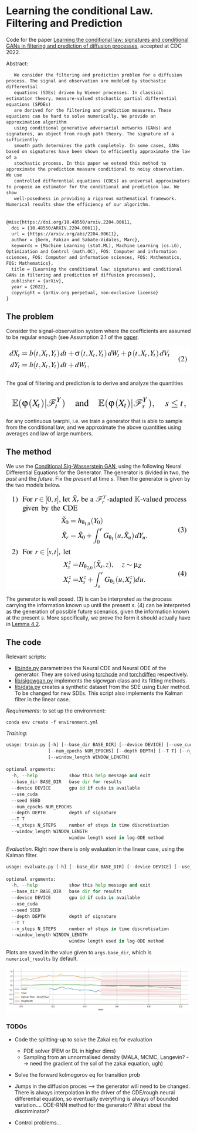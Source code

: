 # Learning the conditional Law. Filtering and Prediction

Code for the paper [Learning the conditional law: signatures and conditional GANs in filtering and prediction of diffusion processes](https://arxiv.org/abs/2204.00611), accepted at CDC 2022.

Abstract:

       We consider the filtering and prediction problem for a diffusion process. The signal and observation are modeled by stochastic differential
       equations (SDEs) driven by Wiener processes. In classical estimation theory, measure-valued stochastic partial differential equations (SPDEs)
       are derived for the filtering and prediction measures. These equations can be hard to solve numerically. We provide an approximation algorithm
       using conditional generative adversarial networks (GANs) and signatures, an object from rough path theory. The signature of a sufficiently
       smooth path determines the path completely. In some cases, GANs based on signatures have been shown to efficiently approximate the law of a 
       stochastic process. In this paper we extend this method to approximate the prediction measure conditional to noisy observation. We use 
       controlled differential equations (CDEs) as universal approximators to propose an estimator for the conditional and prediction law. We show
       well-posedness in providing a rigorous mathematical framework. Numerical results show the efficiency of our algorithm.


    @misc{https://doi.org/10.48550/arxiv.2204.00611,
      doi = {10.48550/ARXIV.2204.00611},
      url = {https://arxiv.org/abs/2204.00611},
      author = {Germ, Fabian and Sabate-Vidales, Marc},
      keywords = {Machine Learning (stat.ML), Machine Learning (cs.LG), Optimization and Control (math.OC), FOS: Computer and information sciences, FOS: Computer and information sciences, FOS: Mathematics, FOS: Mathematics},
      title = {Learning the conditional law: signatures and conditional GANs in filtering and prediction of diffusion processes},
      publisher = {arXiv},
      year = {2022},
      copyright = {arXiv.org perpetual, non-exclusive license} 
    }

## The problem
Consider the signal-observation system where the coefficients are assumed to be regular enough (see Assumption 2.1 of the [paper](https://arxiv.org/abs/2204.00611). 

![linear sde](images_readme/sde.png)

The goal of filtering and prediction is to derive and analyze the quantities

![filtering prediction](images_readme/ce.png)

for any continuous \varphi, i.e. we train a generator that is able to sample from the conditional law, and we approximate the above quantities using averages and law of large numbers. 

## The method
We use the [Conditional Sig-Wasserstein GAN](https://arxiv.org/abs/2006.05421), using the following Neural Differential Equations for the Generator. The generator is divided in two, the *past* and the *future*. Fix the *present* at time *s*. Then the generator is given by the two models below.

![generator](images_readme/generator.png)

The generator is well posed. (3) is can be interpreted as the process carrying the information known up until the present *s*. (4) can be interpreted as the generation of possible future scenarios, given the information known at the present *s*. More specifically, we prove the form it should actually have in [Lemma 4.2](https://arxiv.org/abs/2006.05421).

## The code
Relevant scripts:
 
- [lib/nde.py](lib/nde.py) parametrizes the Neural CDE and Neural ODE of the generator. They are solved using [torchcde](https://github.com/patrick-kidger/torchcde) and [torchdiffeq](https://github.com/rtqichen/torchdiffeq) respectively.
- [lib/sigcwgan.py](lib/sigcwgan.py) implements the sigcwgan class and its fitting methods. 
- [lib/data.py](lib/data.py) creates a synthetic dataset from the SDE using Euler method. To be changed for new SDEs. This script also implements the Kalman filter in the linear case. 

*Requirements*: to set up the environment:
```
conda env create -f environment.yml
```


*Training*:
```python
usage: train.py [-h] [--base_dir BASE_DIR] [--device DEVICE] [--use_cuda] [--seed SEED]
                [--num_epochs NUM_EPOCHS] [--depth DEPTH] [--T T] [--n_steps N_STEPS]
                [--window_length WINDOW_LENGTH]

optional arguments:
  -h, --help            show this help message and exit
  --base_dir BASE_DIR   base dir for results
  --device DEVICE       gpu id if cuda is available
  --use_cuda
  --seed SEED
  --num_epochs NUM_EPOCHS
  --depth DEPTH         depth of signature
  --T T
  --n_steps N_STEPS     number of steps in time discretisation
  --window_length WINDOW_LENGTH
                        window length used in log-ODE method

```
*Evaluation*. Right now there is only evaluation in the linear case, using the Kalman filter.
```python
usage: evaluate.py [-h] [--base_dir BASE_DIR] [--device DEVICE] [--use_cuda] [--seed SEED] [--depth DEPTH] [--T T] [--n_steps N_STEPS] [--window_length WINDOW_LENGTH]

optional arguments:
  -h, --help            show this help message and exit
  --base_dir BASE_DIR   base dir for results
  --device DEVICE       gpu id if cuda is available
  --use_cuda
  --seed SEED
  --depth DEPTH         depth of signature
  --T T
  --n_steps N_STEPS     number of steps in time discretisation
  --window_length WINDOW_LENGTH
                        window length used in log-ODE method
```
Plots are saved in the value given to `args.base_dir`, which is `numerical_results` by default. 

![result](images_readme/result.jpg)


### TODOs
- Code the splitting-up to solve the Zakai eq for evaluation
    - PDE solver (FEM or DL in higher dims)
    - Sampling from an unnormalised density (MALA, MCMC, Langevin? --> need the gradient of the sol of the zakai equation, ugh)
- Solve the forward kolmogorov eq for transition prob
   
- Jumps in the diffusion proces --> the generator will need to be changed. There is always interpolation in the driver of the CDE/rough neural differential equation, so eventually everything is always of bounded variation.... ODE-RNN method for the generator? What about the discriminator?
- Control problems...

 
